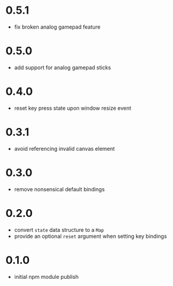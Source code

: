 # 0.5.1
* fix broken analog gamepad feature

# 0.5.0
* add support for analog gamepad sticks

# 0.4.0
* reset key press state upon window resize event


# 0.3.1
* avoid referencing invalid canvas element


# 0.3.0
* remove nonsensical default bindings


# 0.2.0
* convert `state` data structure to a `Map`
* provide an optional `reset` argument when setting key bindings


# 0.1.0
* initial npm module publish

